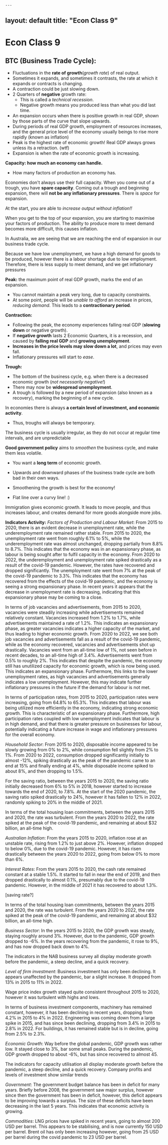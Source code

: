 	---
layout: default
title: "Econ Class 9"
---
# Econ Class 9

## BTC (Business Trade Cycle):
- Fluctuations in the **rate of growth**(*growth rate*) of real output.
- Sometimes it expands, and sometimes it contrasts, the rate at which it expands or contracts is changing.
- A contraction could be just slowing down.
- 2 Quarters of **negative** growth rate:
	- This is called a *technical recession*.
	- Negative growth means you produced less than what you did last time.
- An expansion occurs when there is positive growth in real GDP, shown by those parts of the curve that slope upwards.
- During periods of real GDP growth, employment of resources increases, and the general price level of the economy usually beings to rise more rapidly (known as inflation)
- Peak is the highest rate of economic growth! Real GDP always grows unless its a retraction. (wtf)
- Expansion is when the rate of economic growth is increasing.

**Capacity: how much an economy can handle.**
- How many factors of production an economy has.

Economies don't always use their full capacity. When you come out of a trough, you have **spare capacity**. Coming out a trough and beginning expansion, there will **not be any inflationary pressures**. There is *space* for expansion.

At the start, you are able to *increase output without inflation!!*

When you get to the top of your expansion, you are starting to maximise your factors of production. The ability to produce more to meet demand becomes more difficult, this causes inflation.

In Australia, we are seeing that we are reaching the end of expansion in our business trade cycle.

Because we have low unemployment, we have a high demand for goods to be produced, however there is a labour shortage due to low employment. Therefore, there is less supply to meet demand, and we get inflationary pressures

**Peak:** the maximum point of real GDP growth, marks the end of an expansion.
- You cannot maintain a peak very long, due to capacity constraints.
- At some point, people will be *unable to afford* an increase in prices, *reducing demand*. This leads to a **contractionary period**.

**Contraction:**
- Following the peak, the economy experiences falling real GDP (**slowing down** or negative growth).
- If **negative growth** lasts 2 Economic Quarters, it is a recession, and caused by **falling real GDP** and **growing unemployment**.
- **Increases in the price levels may slow down a lot**, and prices may even fall.
- Inflationary pressures will start to *ease*.

**Trough:**
- The bottom of the business cycle, e.g. when there is a decreased economic growth (*not necessarily negative!*)
- There may now be **widespread unemployment**.
- A trough is followed by a new period of expansion (also known as a recovery), marking the beginning of a new cycle.

In economies there is always **a certain level of investment, and economic activity**.
- Thus, troughs will always be temporary.

The business cycle is usually irregular, as they do not occur at regular time intervals, and are unpredictable

**Good government policy** aims to *smoothen* the business cycle, and make them less volatile.

- You want a **long term** of economic growth.

- Upwards and downward phases of the business trade cycle are both bad in their own ways.
- Smoothening the growth is best for the economy! 
- Flat line over a curvy line! :)

Immigration gives economic growth. It leads to move people, and thus increases labour, and creates demand for more goods alongside more jobs.

**Indicators Activity:**
*Factors of Production and Labour Market*:
From 2015 to 2020, there is an evident decrease in unemployment rate, while the underemployment rate remained rather stable. From 2015 to 2020, the unemployment rate went from roughly 6.1% to 5%, while the underemployment rate was almost unchanged, dropping partially from 8.8% to 8.7%. This indicates that the economy was in an expansionary phase, as labour is being sought after to fulfil capacity in the economy.
From 2020 to 2022, the underemployment and unemployment rate spiked drastically as a result of the covid-19 pandemic. However, the rates have recovered and dropped significantly. The unemployment rate went from 7% at the peak of the covid-19 pandemic to 3.3%. This indicates that the economy has recovered from the effects of the covid-19 pandemic, and the economy is seeing a strong expansionary phase. In recent years it appears that the decrease in unemployment rate is decreasing, indicating that this expansionary phase may be coming to a close.

In terms of job vacancies and advertisements, from 2015 to 2020, vacancies were steadily increasing while advertisements remained relatively constant. Vacancies increased from 1.2% to 1.7%, while advertisements maintained a rate of 1.2%. This indicates an expansionary phase, as greater vacancies indicates a higher capacity of the market, and thus leading to higher economic growth. From 2020 to 2022, we see both job vacancies and advertisements fall as a result of the covid-19 pandemic, while as the economy recovered, vacancies and advertisements shot up drastically. Vacancies went from  an all-time low of 1%, not seen before in recent decades, to an all-time high of 3.4%. Advertisements went from 0.5% to roughly 2%. This indicates that despite the pandemic, the economy still has unutilized capacity for economic growth, which is now being used. This indicates an expansionary phase. Furthermore, this links to the lower unemployment rates, as high vacancies and advertisements generally indicates a low unemployment. However, this may indicate further inflationary pressures in the future if the demand for labour is not met.

In terms of participation rates, from 2015 to 2020, participation rates were increasing, going from 64.8% to 65.3%. This indicates that labour was being utilized more efficiently in the economy, indicating strong economic growth. This is characteristic of an expansionary phase. Furthermore, high participation rates coupled with low unemployment indicates that labour is in high demand, and that there is greater pressure on businesses for labour, potentially indicating a future increase in wage and inflationary pressures for the overall economy.

*Household Sector*:
From 2015 to 2020, disposable income appeared to be slowly growing from 0% to 2%, while consumption fell slightly from 2% to 1%. From 2020 to 2022, consumption dropped significantly initially to almost -12%, spiking drastically as the peak of the pandemic came to an end at 15% and finally ending at 4%, while disposable income spiked to about 8%, and then dropping to 1.5%. 

For the saving ratio, between the years 2015 to 2020, the saving ratio initially decreased from 6% to 5% in 2018, however started to increase towards the end of 2020, to 7.8%. At the start of the 2020 pandemic, the saving ratio spiked drastically to 24%, however it has fallen to 12% in 2022, randomly spiking to 20% in the middle of 2021. 

In terms of the total housing loan commitments, between the years 2015 and 2020, the rate was turbulent. From the years 2020 to 2022, the rate spiked at the peak of the covid-19 pandemic, and remaining at about $32 billion, an all-time high.

*Australian Inflation*:
From the years 2015 to 2020, inflation rose at an unstable rate, rising from 1.2% to just above 2%. However, inflation dropped to below 0%, due to the covid-19 pandemic. However, it has risen drastically between the years 2020 to 2022, going from below 0% to more than 6%.

*Interest Rates*:
From the years 2015 to 2020,  the cash rate remained constant at a stable 1.5%. It started to fall in near the end of 2019, and then dropped drastically to almost 0.1%, presumably due to the covid-19 pandemic. However, in the middle of 2021 it has recovered to about 1.3%.

[saving rate?]

In terms of the total housing loan commitments, between the years 2015 and 2020, the rate was turbulent. From the years 2020 to 2022, the rate spiked at the peak of the covid-19 pandemic, and remaining at about $32 billion, an all-time high.

*Business Sector*:
In the years 2015 to 2020, the GDP growth was steady, staying roughly around 3%. However, due to the pandemic, GDP growth dropped to -6%. In the years recovering from the pandemic, it rose to 9%, and has now dropped back down to 4%. 

The indicators in the NAB business survey all display moderate growth before the pandemic, a steep decline, and a quick recovery.

*Level of firm investment*:
Business investment has only been declining. It appears unaffected by the pandemic, bar a slight increase. It dropped from 13% in 2015 to 11% in 2022.

Wage price index growth stayed quite consistent throughout 2015 to 2020, however it was turbulent with highs and lows.

In terms of business investment components, machinery has remained constant, however, it has been declining in recent years, dropping from 4.2% in 2015 to 4% in 2022. Engineering was coming down from a large spike in 2015, and has since been declining, dropping from 3.4% in 2015 to 2.8% in 2022. For buildings, it has remained stable but is in decline, going from 2.5% to 2.3%.

*Economic Growth*:
Way before the global pandemic, GDP growth was rather low. It stayed close to 3%, bar some small peaks. During the pandemic, GDP growth dropped to about -6%, but has since recovered to almost 45.

The indicators for capacity utilisation all display moderate growth before the pandemic, a steep decline, and a quick recovery. Company profits and levels of investment show similar trends

*Government*:
The government budget balance has been in deficit for many years. Briefly before 2008, the government saw major surplus, however since then the government has been in deficit, however, this deficit appears to be improving towards a surplus. The size of these deficits have been decreasing in the last 5 years. This indicates that economic activity is growing.

*Commodities*:
LNG prices have spiked in recent years, going to almost 200 USD per barrel. This appears to be stabilising, and is now currently 150 USD per barrel.
Brent oil has only been increasing however, going from 25 USD per barrel during the covid pandemic to 23 USD per barrel.


